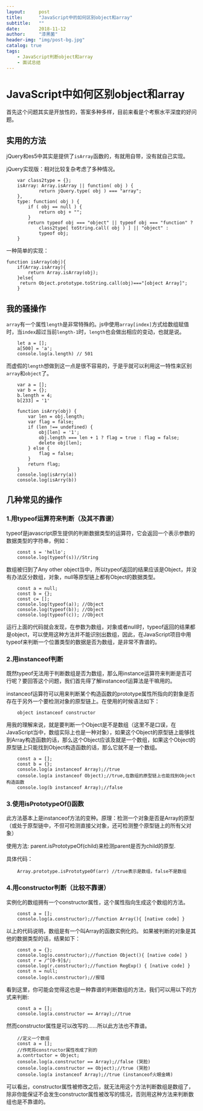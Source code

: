 ```yaml
---
layout:     post
title:      "JavaScript中的如何区别object和array"
subtitle:   ""
date:       2018-11-12
author:     "漆黑菌"
header-img: "img/post-bg.jpg"
catalog: true
tags:
    - JavaScript判断object和array
    - 面试总结
---
```


# JavaScript中如何区别object和array
首先这个问题其实是开放性的，答案多种多样，目前来看是个考察水平深度的好问题。

## 实用的方法
jQuery和es5中其实是提供了`isArray`函数的，有就用自带，没有就自己实现。

jQuery实现版：相对比较复杂考虑了多种情况。
```
    var class2type = {};
    isArray: Array.isArray || function( obj ) {
    		return jQuery.type( obj ) === "array";
    },
    type: function( obj ) {
		if ( obj == null ) {
			return obj + "";
		}
		return typeof obj === "object" || typeof obj === "function" ?
			class2type[ toString.call( obj ) ] || "object" :
			typeof obj;
	}
```

一种简单的实现：
```
function isArray(obj){
    if(Array.isArray){
        return Array.isArray(obj);
    }else{
     return Object.prototype.toString.call(obj)==="[object Array]";
    }
```


## 我的骚操作
`array`有一个属性`length`是非常特殊的。js中使用`array[index]`方式给数组赋值时，当`index`超过当前`length-1`时，`length`也会做出相应的变动，也就是说。
```
    let a = [];
    a[500] = 'a';
    console.log(a.length) // 501
```
而虚假的`length`想做到这一点是很不容易的，于是乎就可以利用这一特性来区别`array`和`object`了。

```
    var a = [];
    var b = {};
    b.length = 4;
    b[233] = '1'

    function isArry(obj) {
        var len = obj.length;
        var flag = false;
        if (len !== undefined) {
            obj[len] = '1';
            obj.length === len + 1 ? flag = true : flag = false;
            delete obj[len];
        } else {
            flag = false;
        }
        return flag;
    }
    console.log(isArry(a))
    console.log(isArry(b))
```
## 几种常见的操作

### 1.用typeof运算符来判断（及其不靠谱）
typeof是javascript原生提供的判断数据类型的运算符，它会返回一个表示参数的数据类型的字符串，例如：

```
    const s = 'hello';
    console.log(typeof(s))//String
```

数组被归到了Any other object当中，所以typeof返回的结果应该是Object，并没有办法区分数组，对象，null等原型链上都有Object的数据类型。

```
    const a = null;
    const b = {};
    const c= [];
    console.log(typeof(a)); //Object
    console.log(typeof(b)); //Object
    console.log(typeof(c)); //Object
```

运行上面的代码就会发现，在参数为数组，对象或者null时，typeof返回的结果都是object，可以使用这种方法并不能识别出数组，因此，在JavaScript项目中用typeof来判断一个位置类型的数据是否为数组，是非常不靠谱的。

### 2.用instanceof判断
既然typeof无法用于判断数组是否为数组，那么用instance运算符来判断是否可行呢？要回答这个问题，我们首先得了解instanceof运算法是干嘛用的。

instanceof运算符可以用来判断某个构造函数的prototype属性所指向的對象是否存在于另外一个要检测对象的原型链上。在使用的时候语法如下：
```
    object instanceof constructor
```

用我的理解来说，就是要判断一个Object是不是数组（这里不是口误，在JavaScript当中，数组实际上也是一种对象），如果这个Object的原型链上能够找到Array构造函数的话，那么这个Object应该及就是一个数组，如果这个Object的原型链上只能找到Object构造函数的话，那么它就不是一个数组。

```
    const a = [];
    const b = {};
    console.log(a instanceof Array);//true
    console.log(a instanceof Object);//true,在数组的原型链上也能找到Object构造函数
    console.log(b instanceof Array);//false
```

### 3.使用isPrototypeOf()函数
此方法基本上是instanceof方法的变种。原理：检测一个对象是否是Array的原型（或处于原型链中，不但可检测直接父对象，还可检测整个原型链上的所有父对象）

使用方法: parent.isPrototypeOf(child)来检测parent是否为child的原型.

具体代码：

```
    Array.prototype.isPrototypeOf(arr) //true表示是数组，false不是数组
```

### 4.用constructor判断（比较不靠谱）
实例化的数组拥有一个constructor属性，这个属性指向生成这个数组的方法。
```
    const a = [];
    console.log(a.constructor);//function Array(){ [native code] }
```

以上的代码说明，数组是有一个叫Array的函数实例化的。
如果被判断的对象是其他的数据类型的话，结果如下：

```
    const o = {};
    console.log(o.constructor);//function Object(){ [native code] }
    const r = /^[0-9]$/;
    console.log(r.constructor);//function RegExp() { [native code] }
    const n = null;
    console.log(n.constructor);//报错
```

看到这里，你可能会觉得这也是一种靠谱的判断数组的方法，我们可以用以下的方式来判断:

```
    const a = [];
    console.log(a.constructor == Array);//true
```

然而constructor属性是可以改写的……所以此方法也不靠谱。

```
    //定义一个数组
    const a = [];
    //作死将constructor属性改成了别的
    a.contrtuctor = Object;
    console.log(a.constructor == Array);//false (哭脸)
    console.log(a.constructor == Object);//true (哭脸)
    console.log(a instanceof Array);//true (instanceof火眼金睛)
```
可以看出，constructor属性被修改之后，就无法用这个方法判断数组是数组了，除非你能保证不会发生constructor属性被改写的情况，否则用这种方法来判断数组也是不靠谱的。